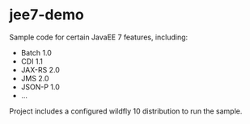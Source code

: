 # jee7-demo

Sample code for certain JavaEE 7 features, including:
* Batch 1.0
* CDI 1.1
* JAX-RS 2.0
* JMS 2.0
* JSON-P 1.0
* ...

Project includes a configured wildfly 10 distribution to run the sample.